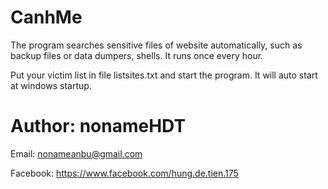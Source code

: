 # CanhMe
The program searches sensitive files of website automatically, such as backup files or data dumpers, shells. It runs once every hour.

Put your victim list in file listsites.txt and start the program. It will auto start at windows startup.

# Author: nonameHDT
Email: nonameanbu@gmail.com

Facebook: https://www.facebook.com/hung.de.tien.175
